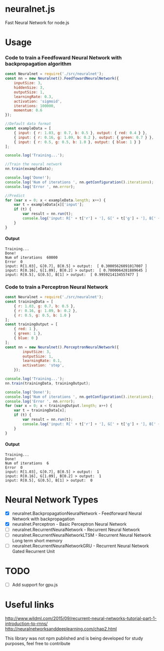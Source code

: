 # neuralnet.js
Fast Neural Network for node.js

# Usage
### Code to train a Feedfoward Neural Network with backpropagation algorithm
```js
const Neuralnet = require('./src/neuralnet');
const nn = new Neuralnet().FeedfowardNeuralNetwork({
    inputSize: 3,
    hiddenSize: 3,
    outputSize: 1,
    learningRate: 0.3,
    activation: 'sigmoid',
    iterations: 100000,
    momentum: 0.6
});

//Default data format
const exampleData = [
    { input: { r: 1.03, g: 0.7, b: 0.5 }, output: { red: 0.4 } },
    { input: { r: 0.16, g: 1.09, b: 0.2 }, output: { green: 0.7 } },
    { input: { r: 0.5, g: 0.5, b: 1.0 }, output: { blue: 1 } }
];

console.log('Training...');

//Train the neural network
nn.train(exampleData);

console.log('Done!');
console.log('Num of iterations ', nn.getConfiguration().iterations);
console.log('Error ', nn.error);

//Predict
for (var x = 0; x < exampleData.length; x++) {
    var t = exampleData[x]['input'];
    if (t) {
        var result = nn.run(t);
        console.log('input: R[' + t['r'] + '], G[' + t['g'] + '], B[' + t['b'] + '] > output: ', result[0]);
    }
}
```


#### Output
```
Training...
Done!
Num of iterations  60000
Error  0
input: R[1.03], G[0.7], B[0.5] > output:  [ 0.30005626091017007 ]
input: R[0.16], G[1.09], B[0.2] > output:  [ 0.7000064281889645 ]
input: R[0.5], G[0.5], B[1] > output:  [ 0.9959214134557477 ]
```

### Code to train a Perceptron Neural Network
```js
const Neuralnet = require('./src/neuralnet');
const trainingData = [
    { r: 1.03, g: 0.7, b: 0.5 },
    { r: 0.16, g: 1.09, b: 0.2 },
    { r: 0.5, g: 0.5, b: 1.0 }
];
const trainingOutput = [
    { red: 1 },
    { green: 1 },
    { blue: 0 }
];
const nn = new Neuralnet().PerceptronNeuralNetwork({
        inputSize: 3,
        outputSize: 1,
        learningRate: 0.1,
        activation: 'step',
    });

console.log('Training...');
nn.train(trainingData, trainingOutput);

console.log('Done!');
console.log('Num of iterations ', nn.getConfiguration().iterations);
console.log('Error ', nn.error);
for (var x = 0; x < trainingOutput.length; x++) {
    var t = trainingData[x];
    if (t) {
        var result = nn.run(t);
        console.log('input: R[' + t['r'] + '], G[' + t['g'] + '], B[' + t['b'] + '] > output: ', result);
    }
}
```
#### Output
```
Training...
Done!
Num of iterations  6
Error  0
input: R[1.03], G[0.7], B[0.5] > output:  1
input: R[0.16], G[1.09], B[0.2] > output:  1
input: R[0.5], G[0.5], B[1] > output:  0
```

# Neural Network Types
- [x] neuralnet.BackpropagationNeuralNetwork - Feedforward Neural Network with backpropagation
- [x] neuralnet.Perceptron - Basic Perceptron Neural Network
- [ ] neuralnet.RecurrentNeuralNetwork - Recurrent Neural Network
- [ ] neuralnet.RecurrentNeuralNetworkLTSM - Recurrent Neural Network Long term short memory
- [ ] neuralnet.RecurrentNeuralNetworkGRU - Recurrent Neural Network Gated Recurrent Unit

# TODO
- [ ] Add support for gpu.js

# Useful links

http://www.wildml.com/2015/09/recurrent-neural-networks-tutorial-part-1-introduction-to-rnns/
http://neuralnetworksanddeeplearning.com/chap2.html

This library was not npm published and is being developed for study purposes, feel free to contribute